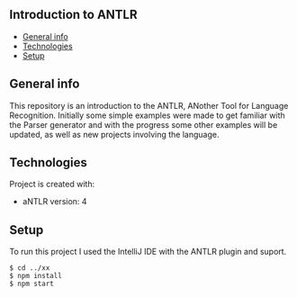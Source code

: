 ## Introduction to ANTLR
* [General info](#general-info)
* [Technologies](#technologies)
* [Setup](#setup)

## General info
This repository is an introduction to the ANTLR, ANother Tool for Language Recognition. Initially some simple examples were made to get familiar with the Parser generator and with the progress some other examples will be updated, as well as new projects involving the language. 

## Technologies
Project is created with:
* aNTLR version: 4
	
## Setup
To run this project I used the IntelliJ IDE with the ANTLR plugin and suport. 

```
$ cd ../xx
$ npm install
$ npm start
```
